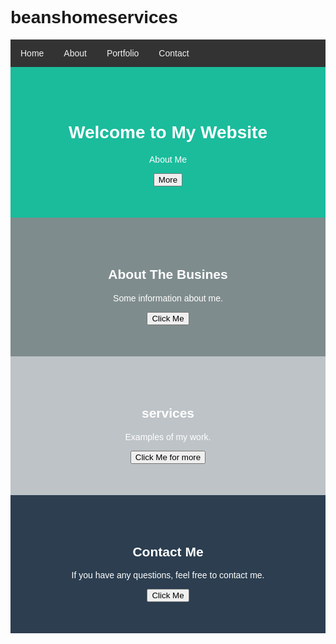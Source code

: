 ﻿# beanshomeservices
<!DOCTYPE html>
<html>
<head>
    <title>My Portfolio</title>
    <style>
        body {
            font-family: Arial, sans-serif;
        }
        .navbar {
            overflow: hidden;
            background-color: #333;
        }
        .navbar a {
            float: left;
            display: block;
            color: #f2f2f2;
            text-align: center;
            padding: 14px 16px;
            text-decoration: none;
        }
        .navbar a:hover {
            background-color: #ddd;
            color: black;
        }
        #header {
            padding: 50px;
            text-align: center;
            background: #1abc9c;
            color: white;
        }
        #about {
            padding: 50px;
            text-align: center;
            background: #7f8c8d;
            color: white;
        }
        #services {
            padding: 50px;
            text-align: center;
            background: #bdc3c7;
            color: white;
        }
        #contact {
            padding: 50px;
            text-align: center;
            background: #2c3e50;
            color: white;
        }
    </style>
</head>
<body>

<div class="navbar">
  <a href="#header">Home</a>
  <a href="#about">About</a>
  <a href="#services">Portfolio</a>
  <a href="#contact">Contact</a>
</div>

<div id="header">
  <h1>Welcome to My Website</h1>
  <p>About Me</p>
  <button onclick="alert('I am a Tecie 13 year old saving up for an xbox, and yes, this website is jank, but i coded and hosted the website myself')">More</button>
</div>

<div id="about">
  <h2>About The Busines</h2>
  <p>Some information about me.</p>
  <button onclick="alert('I am Jacob Bean, I am 13 years old and I want to help you with all of your home needs! Whether that is from house sitting to leave raking, I am the kid for the job!')">Click Me</button>
</div>

<div id="services">
  <h2>services</h2>
  <p>Examples of my work.</p>
  <button onclick="alert('I can provide you with leave raking, car washing, home and pet sitting, and everything you need for a vacation or the holidays')">Click Me for more </button>
</div>

<div id="contact">
  <h2>Contact Me</h2>
  <p>If you have any questions, feel free to contact me.</p>
  <button onclick="alert('Thank you for your interest in my work, You can reach me at beanshousesitting@gmail.com')">Click Me</button>
</div>

</body>
</html>
